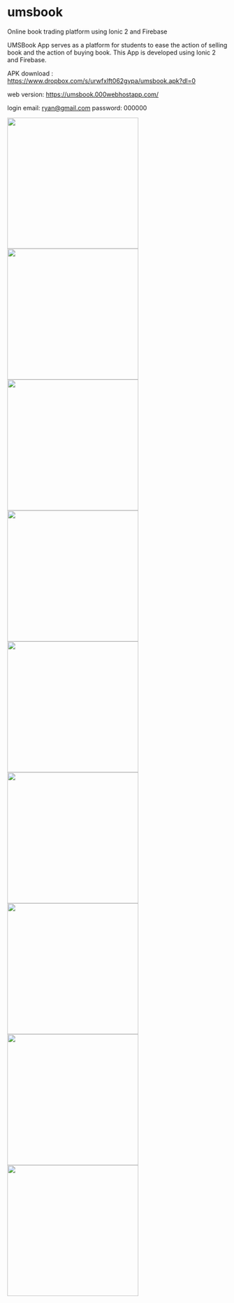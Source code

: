# umsbook
Online book trading platform using Ionic 2 and Firebase

UMSBook App serves as a platform for students to ease the action of selling book and the action of buying book. This App is developed using Ionic 2 and Firebase.

APK download : https://www.dropbox.com/s/urwfxlft062gvpa/umsbook.apk?dl=0

web version: https://umsbook.000webhostapp.com/

login
email: ryan@gmail.com
password: 000000


<img src="https://github.com/chenlitchian/umsbook/blob/master/screenshot/usecase.png" width="300">
<img src="https://github.com/chenlitchian/umsbook/blob/master/screenshot/login.png" width="300">
<img src="https://github.com/chenlitchian/umsbook/blob/master/screenshot/home.png" width="300">
<img src="https://github.com/chenlitchian/umsbook/blob/master/screenshot/user.png" width="300">
<img src="https://github.com/chenlitchian/umsbook/blob/master/screenshot/book.png" width="300">
<img src="https://github.com/chenlitchian/umsbook/blob/master/screenshot/search.png" width="300">
<img src="https://github.com/chenlitchian/umsbook/blob/master/screenshot/wishlist.png" width="300">
<img src="https://github.com/chenlitchian/umsbook/blob/master/screenshot/chat.png" width="300">
<img src="https://github.com/chenlitchian/umsbook/blob/master/screenshot/add.png" width="300">

